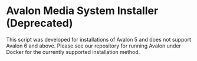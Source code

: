# Avalon Media System Installer (Deprecated)

This script was developed for installations of Avalon 5 and does not support Avalon 6 and above. Please see our repository for running Avalon under Docker for the currently supported installation method.
